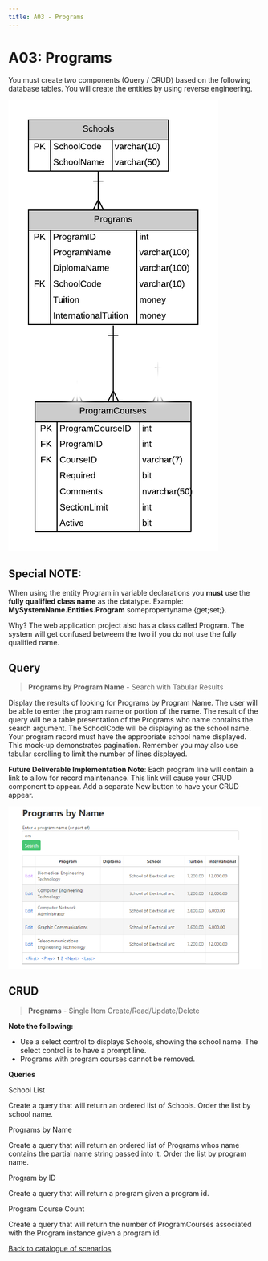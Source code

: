 ```yaml
---
title: A03 - Programs
---
```

# A03: Programs

You must create two components (Query / CRUD) based on the following database tables. You will create the entities by using reverse engineering.

![ERD for A03](./A03New.png)

## Special NOTE:

When using the entity Program in variable declarations you **must** use the **fully qualified class name** as the datatype. Example: **MySystemName.Entities.Program** somepropertyname {get;set;}.  

Why? The web application project also has a class called Program. The system will get confused betweem the two if you do not use the fully qualified name.

## Query

> **Programs by Program Name** - Search with Tabular Results

Display the results of looking for Programs by Program Name. The user will be able to enter the program name or portion of the name. The result of the query will be a table presentation of the Programs who name contains the search argument. The SchoolCode will be displaying as the school name. Your program record must have the appropriate school name displayed. This mock-up demonstrates pagination. Remember you may also use tabular scrolling to limit the number of lines displayed.

**Future Deliverable Implementation Note**: Each program line will contain a link to allow for record maintenance. This link will cause your CRUD component to appear. Add a separate New button to have your CRUD appear.

![Form A Search Filter](./A03Mockup.png)

## CRUD

> **Programs** - Single Item Create/Read/Update/Delete

**Note the following:**
- Use a select control to displays Schools, showing the school name. The select control is to have a prompt line.
- Programs with program courses cannot be removed. 

**Queries**

School List

Create a query that will return an ordered list of Schools. Order the list by school name.


Programs by Name

Create a query that will return an ordered list of Programs whos name contains the partial name string passed into it. Order the list by program name.


Program by ID

Create a query that will return a program given a program id.


Program Course Count 

Create a query that will return the number of ProgramCourses associated with the Program instance given a program id.



[Back to catalogue of scenarios](./ReadMe.md)
